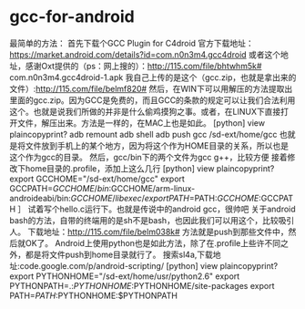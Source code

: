 gcc-for-android
===============

最简单的方法：           首先下载个GCC Plugin for C4droid           官方下载地址：https://market.android.com/details?id=com.n0n3m4.gcc4droid           或者这个地址，感谢Oxt提供的（ps：网上搜的）：http://115.com/file/bhtwhm5k#                com.n0n3m4.gcc4droid-1.apk           我自己上传的是这个（gcc.zip，也就是拿出来的文件）:http://115.com/file/belmf820#           然后，在WIN下可以用解压的方法提取出里面的gcc.zip。因为GCC是免费的，而且GCC的条款的规定可以让我们合法利用这个。也就是说我们所做的并非是什么偷鸡摸狗之事。或者，在LINUX下直接打开文件，解压出来。方法是一样的，在MAC上也是如此。  [python] view plaincopyprint? adb remount   adb shell   adb push gcc /sd-ext/home/gcc   也就是将文件放到手机上的某个地方，因为将这个作为HOME目录的关系，所以也是这个作为gcc的目录。 然后，gcc/bin下的两个文件为gcc g++，比较方便 接着修改下home目录的.profile，添加上这么几行 [python] view plaincopyprint? export GCCHOME="/sd-ext/home/gcc"                                                  export GCCPATH=$GCCHOME/bin:$GCCHOME/arm-linux-androideabi/bin:$GCCHOME/libexec/   export PATH=$PATH:$GCCHOME:$GCCPATH ］   试着写个hello.c运行下。也就是传说中的android gcc，很帅吧    关于android bash的方法，自带的终端用的是sh不是bash，也因此我们可以用这个，比较吸引人。             下载地址：http://115.com/file/belm038k#             方法就是push到那些文件中，然后就OK了。               Android上使用python也是如此方法，除了在.profile上些许不同之外，都是将文件push到home目录就行了。  搜索sl4a,下载地址:code.google.com/p/android-scripting/   [python] view plaincopyprint? export PYTHONHOME="/sd-ext/home/usr/python2.6"   export PYTHONPATH=.:$PYTHONHOME:$PYTHONHOME/site-packages   export PATH=$PATH:$PYTHONHOME:$PYTHONPATH  
